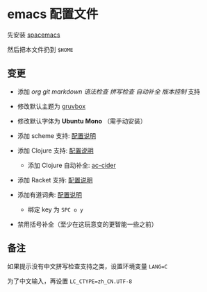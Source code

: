 emacs 配置文件
==============

先安装 [spacemacs](https://github.com/syl20bnr/spacemacs)

然后把本文件扔到 `$HOME`

变更
----

- 添加 *org* *git* *markdown* *语法检查* *拼写检查* *自动补全* *版本控制* 支持

- 修改默认主题为 [gruvbox](https://github.com/greduan/emacs-theme-gruvbox)

- 修改默认字体为 **Ubuntu Mono** （需手动安装）

- 添加 scheme 支持:
  [配置说明](https://github.com/syl20bnr/spacemacs/blob/531ec8e2c94bbb228ba4655b6d0f16d32dab9d9b/layers/%2Blang/scheme/README.org)
  
- 添加 Clojure 支持:
  [配置说明](https://github.com/syl20bnr/spacemacs/blob/f49792e1206895b7440e24c8193ac5af6c5548c7/layers/%2Blang/clojure/README.org)
  - 添加 Clojure 自动补全: [ac-cider](https://github.com/clojure-emacs/ac-cider)

- 添加 Racket 支持:
  [配置说明](https://github.com/syl20bnr/spacemacs/tree/27599e00c627217070bec603684b2c1989fd6dd9/layers/%2Blang/racket)

- 添加有道词典: [配置说明](https://github.com/syl20bnr/spacemacs/blob/f49792e1206895b7440e24c8193ac5af6c5548c7/layers/chinese)
  - 绑定 key 为 `SPC o y`
  
- 禁用括号补全（至少在这玩意变的更智能一些之前）

备注
----

如果提示没有中文拼写检查支持之类，设置环境变量 `LANG=C`

为了中文输入，再设置 `LC_CTYPE=zh_CN.UTF-8`
